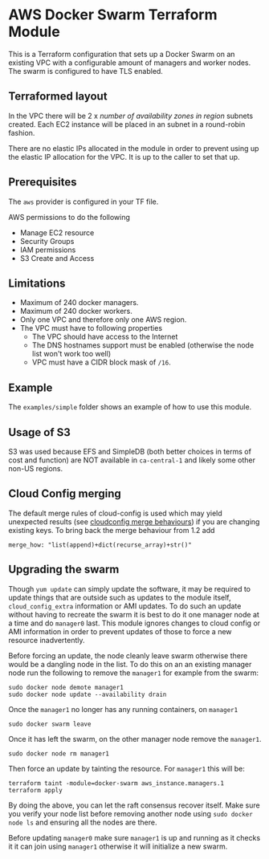 # AWS Docker Swarm Terraform Module

This is a Terraform configuration that sets up a Docker Swarm on an existing VPC with a configurable amount of managers and worker nodes. The swarm is configured to have TLS enabled.

## Terraformed layout

In the VPC there will be 2 x _number of availability zones in region_ subnets created. Each EC2 instance will be placed in an subnet in a round-robin fashion.

There are no elastic IPs allocated in the module in order to prevent using up the elastic IP allocation for the VPC. It is up to the caller to set that up.

## Prerequisites

The `aws` provider is configured in your TF file.

AWS permissions to do the following

- Manage EC2 resource
- Security Groups
- IAM permissions
- S3 Create and Access

## Limitations

- Maximum of 240 docker managers.
- Maximum of 240 docker workers.
- Only one VPC and therefore only one AWS region.
- The VPC must have to following properties
  - The VPC should have access to the Internet
  - The DNS hostnames support must be enabled (otherwise the node list won't work too well)
  - VPC must have a CIDR block mask of `/16`.

## Example

The `examples/simple` folder shows an example of how to use this module.

## Usage of S3

S3 was used because EFS and SimpleDB (both better choices in terms of cost and function) are NOT available in `ca-central-1` and likely some other non-US regions.

## Cloud Config merging

The default merge rules of cloud-config is used which may yield unexpected results (see [cloudconfig merge behaviours](https://jen20.com/2015/10/04/cloudconfig-merging.html)) if you are changing existing keys. To bring back the merge behaviour from 1.2 add

    merge_how: "list(append)+dict(recurse_array)+str()"

## Upgrading the swarm

Though `yum update` can simply update the software, it may be required to update things that are outside such as updates to the module itself, `cloud_config_extra` information or AMI updates. To do such an update without having to recreate the swarm it is best to do it one manager node at a time and do `manager0` last. This module ignores changes to cloud config or AMI information in order to prevent updates of those to force a new resource inadvertently.

Before forcing an update, the node cleanly leave swarm otherwise there would be a dangling node in the list. To do this on an an existing manager node run the following to remove the `manager1` for example from the swarm:

    sudo docker node demote manager1
    sudo docker node update --availability drain

Once the `manager1` no longer has any running containers, on `manager1`

    sudo docker swarm leave

Once it has left the swarm, on the other manager node remove the `manager1`.

    sudo docker node rm manager1

Then force an update by tainting the resource. For `manager1` this will be:

    terraform taint -module=docker-swarm aws_instance.managers.1
    terraform apply

By doing the above, you can let the raft consensus recover itself. Make sure you verify your node list before removing another node using `sudo docker node ls` and ensuring all the nodes are there.

Before updating `manager0` make sure `manager1` is up and running as it checks it it can join using `manager1` otherwise it will initialize a new swarm.
